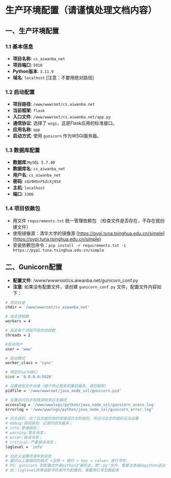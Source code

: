 # 生产环境配置（请谨慎处理文档内容）

## 一、生产环境配置

### 1.1 基本信息
- **项目名称**: `cs_aiwanba_net`
- **项目端口**: `5010`
- **Python版本**: `3.11.9`
- **域名**: `localhost` [注意：不要用绝对路径]

### 1.2 启动配置
- **项目路径**: `/www/wwwroot/cs.aiwanba.net`
- **当前框架**: `flask`
- **入口文件**: `/www/wwwroot/cs.aiwanba.net/app.py`
- **通信协议**: 选择了 `wsgi`，这是Flask应用的标准接口。
- **应用名称**: `app`
- **启动方式**: 使用 `gunicorn` 作为WSGI服务器。

### 1.3 数据库配置
- **数据库**:`MySQL 5.7.40`
- **数据库名**: `cs_aiwanba_net`
- **用户名**: `cs_aiwanba_net`
- **密码**: `sQz9HSnF5ZcXj9SX`
- **主机**: `localhost`
- **端口**: `3306`

### 1.4 项目依赖包
- 用文件 `requirements.txt` 统一管理依赖包 （检查文件是否存在，不存在就创建文件）
- 使用镜像源：清华大学的镜像源 [https://pypi.tuna.tsinghua.edu.cn/simple](https://pypi.tuna.tsinghua.edu.cn/simple)
- 安装依赖包命令：`pip install -r requirements.txt -i https://pypi.tuna.tsinghua.edu.cn/simple`

## 二、Gunicorn配置
- **配置文件**: /www/wwwroot/cs.aiwanba.net/gunicorn_conf.py
- **注意**: 如果没有配置文件，请创建 `gunicorn_conf.py` 文件，配置文件内容如下：

```bash
# 项目目录
chdir = '/www/wwwroot/cs_aiwanba_net'

# 指定进程数
workers = 4

# 指定每个进程开启的线程数
threads = 2

#启动用户
user = 'www'

# 启动模式
worker_class = 'sync'

# 绑定的ip与端口
bind = '0.0.0.0:5020' 

# 设置进程文件目录（用于停止服务和重启服务，请勿删除）
pidfile = '/www/wwwroot/java_node_ssl/gunicorn.pid'

# 设置访问日志和错误信息日志路径
accesslog = '/www/wwwlogs/python/java_node_ssl/gunicorn_acess.log'
errorlog = '/www/wwwlogs/python/java_node_ssl/gunicorn_error.log'

# 日志级别，这个日志级别指的是错误日志的级别，而访问日志的级别无法设置
# debug:调试级别，记录的信息最多；
# info:普通级别；
# warning:警告消息；
# error:错误消息；
# critical:严重错误消息；
loglevel = 'info' 

# 自定义设置项请写到该处
# 最好以上面相同的格式 <注释 + 换行 + key = value> 进行书写， 
# PS: gunicorn 的配置文件是python扩展形式，即".py"文件，需要注意遵从python语法，
# 如：loglevel的等级是字符串作为配置的，需要用引号包裹起来
```